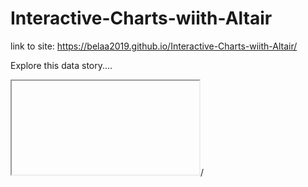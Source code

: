 # Interactive-Charts-wiith-Altair

link to site: https://belaa2019.github.io/Interactive-Charts-wiith-Altair/

Explore this data story....
<iframe https://colab.research.google.com/drive/1h0viRiHkuLGaElQPnjI_bUL1G98Q8WpD#scrollTo=gUJYCu5g3v_n></iframe>/
